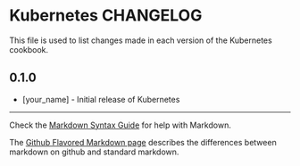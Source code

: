 # Kubernetes CHANGELOG

This file is used to list changes made in each version of the Kubernetes cookbook.

## 0.1.0
- [your_name] - Initial release of Kubernetes

- - -
Check the [Markdown Syntax Guide](http://daringfireball.net/projects/markdown/syntax) for help with Markdown.

The [Github Flavored Markdown page](http://github.github.com/github-flavored-markdown/) describes the differences between markdown on github and standard markdown.
